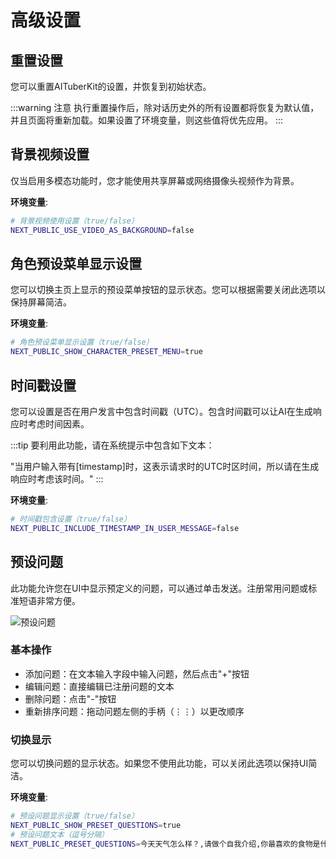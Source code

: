 # 高级设置

## 重置设置

您可以重置AITuberKit的设置，并恢复到初始状态。

:::warning 注意
执行重置操作后，除对话历史外的所有设置都将恢复为默认值，并且页面将重新加载。如果设置了环境变量，则这些值将优先应用。
:::

## 背景视频设置

仅当启用多模态功能时，您才能使用共享屏幕或网络摄像头视频作为背景。

**环境变量**:

```bash
# 背景视频使用设置（true/false）
NEXT_PUBLIC_USE_VIDEO_AS_BACKGROUND=false
```

## 角色预设菜单显示设置

您可以切换主页上显示的预设菜单按钮的显示状态。您可以根据需要关闭此选项以保持屏幕简洁。

**环境变量**:

```bash
# 角色预设菜单显示设置（true/false）
NEXT_PUBLIC_SHOW_CHARACTER_PRESET_MENU=true
```

## 时间戳设置

您可以设置是否在用户发言中包含时间戳（UTC）。包含时间戳可以让AI在生成响应时考虑时间因素。

:::tip
要利用此功能，请在系统提示中包含如下文本：

"当用户输入带有[timestamp]时，这表示请求时的UTC时区时间，所以请在生成响应时考虑该时间。"
:::

**环境变量**:

```bash
# 时间戳包含设置（true/false）
NEXT_PUBLIC_INCLUDE_TIMESTAMP_IN_USER_MESSAGE=false
```

## 预设问题

此功能允许您在UI中显示预定义的问题，可以通过单击发送。注册常用问题或标准短语非常方便。

![预设问题](/images/other_c3sa5.png)

### 基本操作

- 添加问题：在文本输入字段中输入问题，然后点击"+"按钮
- 编辑问题：直接编辑已注册问题的文本
- 删除问题：点击"-"按钮
- 重新排序问题：拖动问题左侧的手柄（⋮⋮）以更改顺序

### 切换显示

您可以切换问题的显示状态。如果您不使用此功能，可以关闭此选项以保持UI简洁。

**环境变量**:

```bash
# 预设问题显示设置（true/false）
NEXT_PUBLIC_SHOW_PRESET_QUESTIONS=true
# 预设问题文本（逗号分隔）
NEXT_PUBLIC_PRESET_QUESTIONS=今天天气怎么样？,请做个自我介绍,你最喜欢的食物是什么？,告诉我最近的新闻
```
